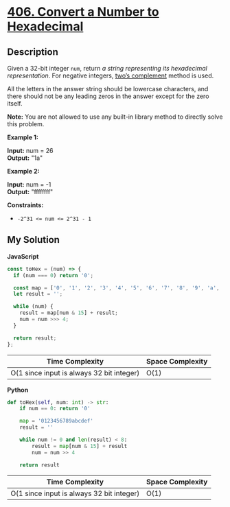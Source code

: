 # [406. Convert a Number to Hexadecimal](https://leetcode.com/problems/convert-a-number-to-hexadecimal)

## Description

Given a 32-bit integer `num`, return _a string representing its hexadecimal representation_. For negative integers, [two’s complement](https://en.wikipedia.org/wiki/Two%27s_complement) method is used.

All the letters in the answer string should be lowercase characters, and there should not be any leading zeros in the answer except for the zero itself.

**Note:** You are not allowed to use any built-in library method to directly solve this problem.

**Example 1:**

**Input:** num = 26  
**Output:** "1a"

**Example 2:**

**Input:** num = -1  
**Output:** "ffffffff"

**Constraints:**

- `-2^31 <= num <= 2^31 - 1`

## My Solution

**JavaScript**

```js
const toHex = (num) => {
  if (num === 0) return '0';

  const map = ['0', '1', '2', '3', '4', '5', '6', '7', '8', '9', 'a', 'b', 'c', 'd', 'e', 'f'];
  let result = '';

  while (num) {
    result = map[num & 15] + result;
    num = num >>> 4;
  }

  return result;
};
```

| Time Complexity                           | Space Complexity |
| ----------------------------------------- | ---------------- |
| O(1 since input is always 32 bit integer) | O(1)             |

**Python**

```python
def toHex(self, num: int) -> str:
    if num == 0: return '0'

    map = '0123456789abcdef'
    result = ''

    while num != 0 and len(result) < 8:
        result = map[num & 15] + result
        num = num >> 4

    return result
```

| Time Complexity                           | Space Complexity |
| ----------------------------------------- | ---------------- |
| O(1 since input is always 32 bit integer) | O(1)             |
